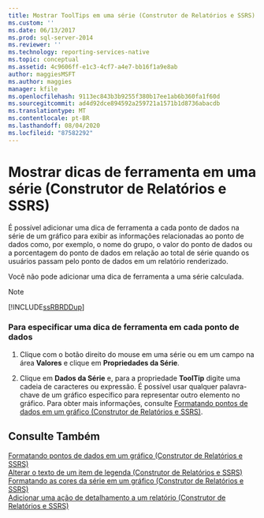 ```yaml
---
title: Mostrar ToolTips em uma série (Construtor de Relatórios e SSRS) | Microsoft Docs
ms.custom: ''
ms.date: 06/13/2017
ms.prod: sql-server-2014
ms.reviewer: ''
ms.technology: reporting-services-native
ms.topic: conceptual
ms.assetid: 4c9606ff-e1c3-4cf7-a4e7-bb16f1a9e8ab
author: maggiesMSFT
ms.author: maggies
manager: kfile
ms.openlocfilehash: 9113ec843b3b9255f380b17ee1ab6b360fa1f60d
ms.sourcegitcommit: ad4d92dce894592a259721a1571b1d8736abacdb
ms.translationtype: MT
ms.contentlocale: pt-BR
ms.lasthandoff: 08/04/2020
ms.locfileid: "87582292"
---
```

# <a name="show-tooltips-on-a-series-report-builder-and-ssrs"></a>Mostrar dicas de ferramenta em uma série (Construtor de Relatórios e SSRS)
  É possível adicionar uma dica de ferramenta a cada ponto de dados na série de um gráfico para exibir as informações relacionadas ao ponto de dados como, por exemplo, o nome do grupo, o valor do ponto de dados ou a porcentagem do ponto de dados em relação ao total de série quando os usuários passam pelo ponto de dados em um relatório renderizado.  
  
 Você não pode adicionar uma dica de ferramenta a uma série calculada.  
  
> [!NOTE]  
>  [!INCLUDE[ssRBRDDup](../../includes/ssrbrddup-md.md)]  
  
### <a name="to-specify-a-tooltip-on-each-data-point"></a>Para especificar uma dica de ferramenta em cada ponto de dados  
  
1.  Clique com o botão direito do mouse em uma série ou em um campo na área **Valores** e clique em **Propriedades da Série**.  
  
2.  Clique em **Dados da Série** e, para a propriedade **ToolTip** digite uma cadeia de caracteres ou expressão. É possível usar qualquer palavra-chave de um gráfico específico para representar outro elemento no gráfico. Para obter mais informações, consulte [Formatando pontos de dados em um gráfico &#40;Construtor de Relatórios e SSRS&#41;](formatting-data-points-on-a-chart-report-builder-and-ssrs.md).  
  
## <a name="see-also"></a>Consulte Também  
 [Formatando pontos de dados em um gráfico &#40;Construtor de Relatórios e SSRS&#41;](formatting-data-points-on-a-chart-report-builder-and-ssrs.md)   
 [Alterar o texto de um item de legenda &#40;Construtor de Relatórios e SSRS&#41;](chart-legend-change-item-text-report-builder.md)   
 [Formatando as cores da série em um gráfico &#40;Construtor de Relatórios e SSRS&#41;](formatting-series-colors-on-a-chart-report-builder-and-ssrs.md)   
 [Adicionar uma ação de detalhamento a um relatório &#40;Construtor de Relatórios e SSRS&#41;](add-a-drillthrough-action-on-a-report-report-builder-and-ssrs.md)  
  
  
